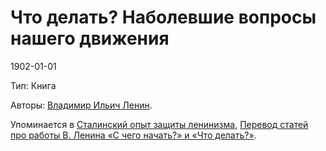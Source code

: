 # Что делать? Наболевшие вопросы нашего движения

1902-01-01

Тип: Книга

Авторы: [Владимир Ильич Ленин](fe00be5d-dae1-436d-9a0f-c6ad2db1501c.md).

Упоминается в [Сталинский опыт защиты ленинизма](57e504aa-912f-4edb-91a5-d2e4e6f79d1c.md), [Перевод статей про работы В. Ленина «С чего начать?» и «Что делать?»](43508988-6eaa-4026-8b82-de81c20b1804.md).
